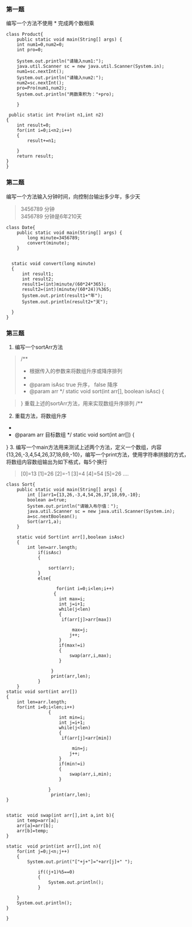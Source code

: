 ### 第一题
编写一个方法不使用 * 完成两个数相乘
```
class Product{
    public static void main(String[] args) {
    int num1=0,num2=0;
    int pro=0;
    
    System.out.println("请输入num1:");
    java.util.Scanner sc = new java.util.Scanner(System.in);
    num1=sc.nextInt();
    System.out.println("请输入num2:");
    num2=sc.nextInt();
    pro=Pro(num1,num2);
    System.out.println("两数乘积为："+pro);
    
    }

 public static int Pro(int n1,int n2)
{
    int result=0;
    for(int i=0;i<n2;i++)
    {
        result+=n1;
        
    }
    return result;
}
}
```

### 第二题
编写一个方法输入分钟时间，向控制台输出多少年，多少天
> 3456789 分钟                                                                          
3456789 分钟是6年210天
```
class Date{
    public static void main(String[] args) {
        long minute=3456789;
        convert(minute);
    }

 
  static void convert(long minute)
  {
      int result1;
      int result2;
      result1=(int)minute/(60*24*365);
      result2=(int)(minute/(60*24))%365;
      System.out.print(result1+"年");
      System.out.println(result2+"天");

  } 
}
```
### 第三题
1. 编写一个sortArr方法
>  /**
> * 根据传入的参数来将数组升序或降序排列
> *
> * @param isAsc true 升序， false 降序
> * @param arr
> */
> static void sort(int arr[], boolean isAsc) {

> }
重载上述的sortArr方法，用来实现数组升序排列
/**
2. 重载方法，将数组升序
*
* @param arr 目标数组
*/
static void sort(int arr[]) {

}
3. 编写一个main方法用来测试上述两个方法，定义一个数组，内容 {13,26,-3,4,54,26,37,18,69,-10}，编写一个print方法，使用字符串拼接的方式，将数组内容数组输出为如下格式，每5个换行
> [0]=13 [1]=26 [2]=-1 [3]=4 [4]=54
[5]=26 ....
```
class Sort{
    public static void main(String[] args) {
        int []arr1={13,26,-3,4,54,26,37,18,69,-10};
        boolean a=true;
        System.out.println("请输入布尔值：");
        java.util.Scanner sc = new java.util.Scanner(System.in);
        a=sc.nextBoolean();
        Sort(arr1,a);
    }

    static void Sort(int arr[],boolean isAsc)
    {
        int len=arr.length;
            if(isAsc)
            {
                
                sort(arr);
            }
            else{

                   for(int i=0;i<len;i++)
                  {
                    int max=i;
                    int j=i+1;
                    while(j<len)
                    {
                     if(arr[j]>arr[max])
                     
                         max=j;
                        j++;
                    }
                    if(max!=i)
                    {
                        swap(arr,i,max);
                    }
                    
                 }
                 print(arr,len);
            }
    }
static void sort(int arr[])
{
    int len=arr.length;
    for(int i=0;i<len;i++)
                {
                    int min=i;
                    int j=i+1;
                    while(j<len)
                    {
                     if(arr[j]<arr[min])
                     
                         min=j;
                        j++;
                    }
                    if(min!=i)
                    {
                        swap(arr,i,min);
                    }
                     
                }
                 print(arr,len);
}


static  void swap(int arr[],int a,int b){
    int temp=arr[a];
    arr[a]=arr[b];
    arr[b]=temp;
}

static  void print(int arr[],int n){
    for(int j=0;j<n;j++)
    {
        System.out.print("["+j+"]="+arr[j]+" ");
        
            if((j+1)%5==0)
            {
                System.out.println();
            }
        
    }
    System.out.println();
}

}
```

